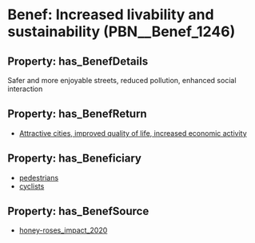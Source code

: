 # Benef: __Increased livability and sustainability__ (PBN__Benef_1246)

## Property: has_BenefDetails

Safer and more enjoyable streets, reduced pollution, enhanced social interaction

## Property: has_BenefReturn

* [Attractive cities, improved quality of life, increased economic activity](../BenefReturn/PBN__BenefReturn_1399)

## Property: has_Beneficiary

* [pedestrians](../Stakeholder/PBN__Stakeholder_481)
* [cyclists](../Stakeholder/PBN__Stakeholder_482)

## Property: has_BenefSource

* [honey-roses_impact_2020](../Article/PBN__Article_261)

